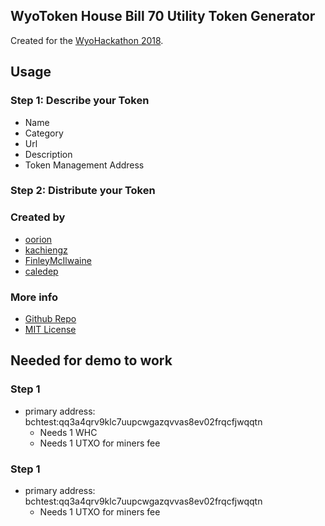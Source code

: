 ## WyoToken House Bill 70 Utility Token Generator

Created for the [WyoHackathon 2018](https://www.wyohackathon.io/).

## Usage

### Step 1: Describe your Token

* Name
* Category
* Url
* Description
* Token Management Address

### Step 2: Distribute your Token

### Created by

* [oorion](https://github.com/oorion)
* [kachiengz](https://github.com/kachiengz)
* [FinleyMcIlwaine](https://github.com/FinleyMcIlwaine)
* [caledep](https://github.com/caledep)

### More info

* [Github Repo](https://github.com/oorion/wyotoken)
* [MIT License](https://github.com/oorion/wyotoken/blob/master/LICENSE.md)

## Needed for demo to work

### Step 1

* primary address: bchtest:qq3a4qrv9klc7uupcwgazqvvas8ev02frqcfjwqqtn
  * Needs 1 WHC
  * Needs 1 UTXO for miners fee

### Step 1

* primary address: bchtest:qq3a4qrv9klc7uupcwgazqvvas8ev02frqcfjwqqtn
  * Needs 1 UTXO for miners fee
